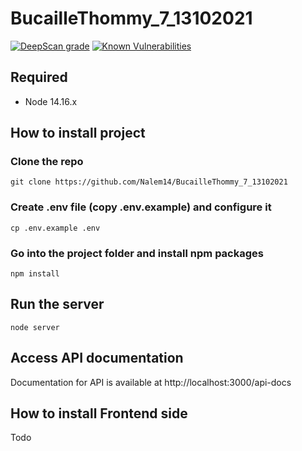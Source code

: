 # BucailleThommy_7_13102021
[![DeepScan grade](https://deepscan.io/api/teams/14417/projects/18899/branches/475586/badge/grade.svg)](https://deepscan.io/dashboard#view=project&tid=14417&pid=18899&bid=475586)
[![Known Vulnerabilities](https://snyk.io/test/github/Nalem14/BucailleThommy_7_13102021/badge.svg)](https://snyk.io/test/github/Nalem14/BucailleThommy_7_13102021)


## Required
* Node 14.16.x


## How to install project
### Clone the repo
``git clone https://github.com/Nalem14/BucailleThommy_7_13102021``

### Create .env file (copy .env.example) and configure it
``cp .env.example .env``

### Go into the project folder and install npm packages
``npm install``


## Run the server
``node server``


## Access API documentation
Documentation for API is available at http://localhost:3000/api-docs

## How to install Frontend side
Todo